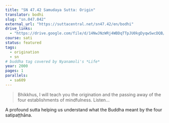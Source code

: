 ```yaml
---
title: "SN 47.42 Samudaya Sutta: Origin"
translator: bodhi
slug: "sn.047.042"
external_url: "https://suttacentral.net/sn47.42/en/bodhi"
drive_links:
  - "https://drive.google.com/file/d/14NwJNzWRj4WBDqTTpJU0kgDyqwSwcDQB/view?usp=drivesdk"
course: sati
status: featured
tags:
  - origination
  - sn
# buddha tag covered by Nyanamoli's *Life*
year: 2000
pages: 1
parallels:
  - sa609
---
```


> Bhikkhus, I will teach you the origination and the passing away of the four establishments of mindfulness. Listen...

A profound sutta helping us understand what the Buddha meant by the four satipaṭṭhāna.
